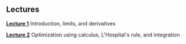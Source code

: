 ## Lectures

**[Lecture 1](https://ucla.zoom.us/rec/share/BuFfBLEg5PbvspoXIa2DwpX6dJrGYMQT-JB7MTUwSUHxQdWlCDC9CH-oAB12msyJ.YDghvL_hnkA7tOB8)** Introduction, limits, and derivatives

**[Lecture 2](https://ucla.zoom.us/rec/share/GYIlj1PhzxkNKaf70G--OR0Fakyix2muMEsFEVLANv5yEEyylNYts6ZxtR6nb_j5.-r01pt3SG1Pikdxw?startTime=1720744276000)** Optimization using calculus, L'Hospital's rule, and integration



